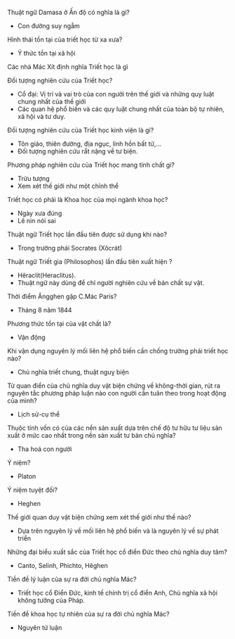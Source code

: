 Thuật ngữ Damasa ở Ấn độ có nghĩa là gì?
- Con đường suy ngẫm

Hình thái tồn tại của triết học từ xa xưa?
- Ý thức tồn tại xã hội

Các nhà Mác Xít định nghĩa Triết học là gì


Đối tượng nghiên cứu của Triết học?
- Cổ đại: Vị trí và vai trò của con người trên thế giới và những quy luật chung nhất của thế giới
- Các quan hệ phổ biến và các quy luật chung nhất của toàn bộ tự nhiên, xã hội và tư duy. 

Đối tượng nghiên cứu của Triết học kinh viện là gì?
- Tôn giáo, thiên đường, địa ngục, linh hồn bất tử,...
- Đối tượng nghiên cứu rẩt nặng về tư biện.

Phương pháp nghiên cứu của Triết học mang tính chất gì?
- Trừu tượng
- Xem xét thế giới như một chỉnh thể

Triết học có phải là Khoa học của mọi ngành khoa học?
- Ngày xưa đúng
- Lê nin nói sai

Thuật ngữ Triết học lần đầu tiên được sử dụng khi nào?
- Trong trường phái Socrates (Xôcrát) 

Thuật ngữ Triết gia (Philosophos) lần đầu tiên xuất hiện ?
- Hêraclit(Heraclitus).
- Thuật ngữ này dùng để chỉ người nghiên cứu về bản chất sự vật.

Thời điểm Ăngghen gặp C.Mác Paris?
- Tháng 8 năm 1844

Phương thức tồn tại của vật chất là?
- Vận động


Khi vận dụng nguyên lý mối liên hệ phổ biến cần chống trường phái triết học nào?
- Chủ nghĩa triết chung, thuật nguỵ biện

Từ quan điển của chủ nghĩa duy vật biện chứng về không-thời gian, rút ra nguyên tắc phương pháp luận nào con người cần tuân theo trong hoạt động của mình?
- Lịch sử-cụ thể

Thuộc tính vốn có của các nền sản xuất dựa trên chế độ tư hữu tư liệu sản xuất ở mức cao nhất trong nền sản xuất tư bản chủ nghĩa? 
- Tha hoá con người

Ý niệm?
- Platon

Ý niệm tuyệt đối?
- Heghen

Thế giới quan duy vật biện chứng xem xét thế giới như thế nào? 
- Dựa trên nguyên lý về mối liên hệ phổ biến và là nguyên lý về sự phát triển

Những đại biểu xuất sắc của Triết học cổ điển Đức theo chủ nghĩa duy tâm?
- Canto, Selinh, Phichto, Hêghen

Tiền đề lý luận của sự ra đời chủ nghĩa Mác? 
- Triết học cổ Điển Đức, kinh tế chính trị cổ điển Anh, Chủ nghĩa xã hội không tưởng của Pháp.

Tiền đề khoa học tự nhiên của sự ra đời chủ nghĩa Mác?
- Nguyên tử luận

